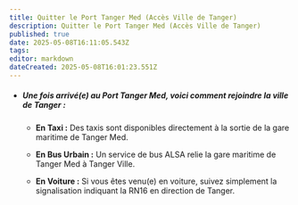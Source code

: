 ```yaml
---
title: Quitter le Port Tanger Med (Accès Ville de Tanger)
description: Quitter le Port Tanger Med (Accès Ville de Tanger)
published: true
date: 2025-05-08T16:11:05.543Z
tags: 
editor: markdown
dateCreated: 2025-05-08T16:01:23.551Z
---
```


* ##### Une fois arrivé\(e\) au Port Tanger Med, voici comment rejoindre la ville de Tanger :

    *  **En Taxi :** Des taxis sont disponibles directement à la sortie de la gare maritime de Tanger Med.

    *  **En Bus Urbain :** Un service de bus ALSA relie la gare maritime de Tanger Med à Tanger Ville.

    *  **En Voiture :** Si vous êtes venu\(e\) en voiture, suivez simplement la signalisation indiquant la RN16 en direction de Tanger.